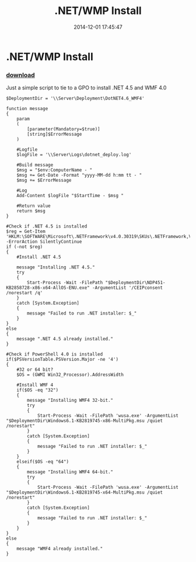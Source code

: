﻿---
pid:            5621
parent:         0
children:       
poster:         Zerfam
title:          .NET/WMP Install
date:           2014-12-01 17:45:47
description:    Just a simple script to tie to a GPO to install .NET 4.5 and WMF 4.0
format:         posh
---

# .NET/WMP Install

### [download](5621.ps1)  

Just a simple script to tie to a GPO to install .NET 4.5 and WMF 4.0

```posh
$DeploymentDir = '\\Server\Deployment\DotNET4.6_WMF4'

function message
{
	param 
	(
		[parameter(Mandatory=$true)]
		[string]$ErrorMessage
	)
	
	#Logfile
	$logFile = '\\Server\Logs\dotnet_deploy.log'
	
	#Build message
	$msg = "$env:ComputerName - "
	$msg += Get-Date -Format "yyyy-MM-dd h:mm tt - "
	$msg += $ErrorMessage
	
	#Log
	Add-Content $logFile "$StartTime - $msg "
	
	#Return value
	return $msg
}

#Check if .NET 4.5 is installed
$reg = Get-Item 'HKLM:\SOFTWARE\Microsoft\.NETFramework\v4.0.30319\SKUs\.NETFramework,Version=v4.5' -ErrorAction SilentlyContinue
if (-not $reg)
{
	#Install .NET 4.5
	
	message "Installing .NET 4.5."
	try
	{
		Start-Process -Wait -FilePath "$DeploymentDir\NDP451-KB2858728-x86-x64-AllOS-ENU.exe" -ArgumentList '/CEIPconsent /norestart /q'
	}
	catch [System.Exception]
	{
		message "Failed to run .NET installer: $_"
	}
}
else
{
	message ".NET 4.5 already installed."
}

#Check if PowerShell 4.0 is installed
if($PSVersionTable.PSVersion.Major -ne '4')
{
	#32 or 64 bit?
	$OS = (GWMI Win32_Processor).AddressWidth

	#Install WMF 4
	if($OS -eq "32")
	{
		message "Installing WMF4 32-bit."
		try
		{
			Start-Process -Wait -FilePath 'wusa.exe' -ArgumentList "$DeploymentDir\Windows6.1-KB2819745-x86-MultiPkg.msu /quiet /norestart"
		}
		catch [System.Exception]
		{
			message "Failed to run .NET installer: $_"
		}
	}
	elseif($OS -eq "64")
	{
		message "Installing WMF4 64-bit."
		try
		{
			Start-Process -Wait -FilePath 'wusa.exe' -ArgumentList "$DeploymentDir\Windows6.1-KB2819745-x64-MultiPkg.msu /quiet /norestart"
		}
		catch [System.Exception]
		{
			message "Failed to run .NET installer: $_"
		}
	}
}
else
{
	message "WMF4 already installed."
}
```

